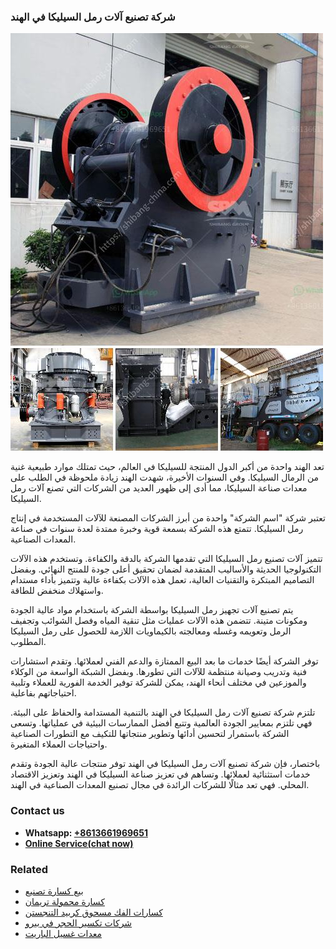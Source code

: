 <h3>شركة تصنيع آلات رمل السيليكا في الهند</h3><img src='1701852367.jpg' alt=''><p>تعد الهند واحدة من أكبر الدول المنتجة للسيليكا في العالم، حيث تمتلك موارد طبيعية غنية من الرمال السيليكا. وفي السنوات الأخيرة، شهدت الهند زيادة ملحوظة في الطلب على معدات صناعة السيليكا، مما أدى إلى ظهور العديد من الشركات التي تصنع آلات رمل السيليكا.</p><p>تعتبر شركة "اسم الشركة" واحدة من أبرز الشركات المصنعة للآلات المستخدمة في إنتاج رمل السيليكا. تتمتع هذه الشركة بسمعة قوية وخبرة ممتدة لعدة سنوات في صناعة المعدات الصناعية.</p><p>تتميز آلات تصنيع رمل السيليكا التي تقدمها الشركة بالدقة والكفاءة. وتستخدم هذه الآلات التكنولوجيا الحديثة والأساليب المتقدمة لضمان تحقيق أعلى جودة للمنتج النهائي. وبفضل التصاميم المبتكرة والتقنيات العالية، تعمل هذه الآلات بكفاءة عالية وتتميز بأداء مستدام واستهلاك منخفض للطاقة.</p><p>يتم تصنيع آلات تجهيز رمل السيليكا بواسطة الشركة باستخدام مواد عالية الجودة ومكونات متينة. تتضمن هذه الآلات عمليات مثل تنقية المياه وفصل الشوائب وتجفيف الرمل وتعويمه وغسله ومعالجته بالكيماويات اللازمة للحصول على رمل السيليكا المطلوب.</p><p>توفر الشركة أيضًا خدمات ما بعد البيع الممتازة والدعم الفني لعملائها. وتقدم استشارات فنية وتدريب وصيانة منتظمة للآلات التي تطورها. وبفضل الشبكة الواسعة من الوكلاء والموزعين في مختلف أنحاء الهند، يمكن للشركة توفير الخدمة الفورية للعملاء وتلبية احتياجاتهم بفاعلية.</p><p>تلتزم شركة تصنيع آلات رمل السيليكا في الهند بالتنمية المستدامة والحفاظ على البيئة. فهي تلتزم بمعايير الجودة العالمية وتتبع أفضل الممارسات البيئية في عملياتها. وتسعى الشركة باستمرار لتحسين أدائها وتطوير منتجاتها للتكيف مع التطورات الصناعية واحتياجات العملاء المتغيرة.</p><p>باختصار، فإن شركة تصنيع آلات رمل السيليكا في الهند توفر منتجات عالية الجودة وتقدم خدمات استثنائية لعملائها. وتساهم في تعزيز صناعة السيليكا في الهند وتعزيز الاقتصاد المحلي. فهي تعد مثالًا للشركات الرائدة في مجال تصنيع المعدات الصناعية في الهند.</p><h3>Contact us</h3><ul><li><strong>Whatsapp:&nbsp;<a href="https://wa.me/8613661969651">+8613661969651</a></strong></li><li><a href="https://swt.shibang-china.com/?git&amp;zhl&amp;شركة تصنيع آلات رمل السيليكا في الهند"><strong>Online Service(chat now)</strong></a></li></ul><h3>Related</h3><ul><li><a href='بيع كسارة تصنيع.md'>بيع كسارة تصنيع</a></li><li><a href='كسارة محمولة تريمان.md'>كسارة محمولة تريمان</a></li><li><a href='كسارات الفك مسحوق كربيد التنجستن.md'>كسارات الفك مسحوق كربيد التنجستن</a></li><li><a href='شركات تكسير الحجر في بيرو.md'>شركات تكسير الحجر في بيرو</a></li><li><a href='معدات غسيل الباريت.md'>معدات غسيل الباريت</a></li></ul>